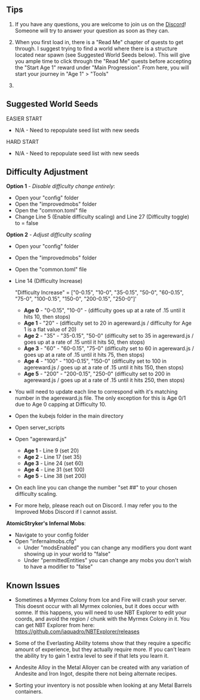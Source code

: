 ##
## Tips

1) If you have any questions, you are welcome to join us on the [Discord](https://discord.gg/Tt8sGvQRH4)! Someone will try to answer your question as soon as they can. 

2) When you first load in, there is a "Read Me" chapter of quests to get through. I suggest trying to find a world where there is a structure located near spawn (see Suggested World Seeds below). This will give you ample time to click through the "Read Me" quests before accepting the "Start Age 1" reward under "Main Progression". From here, you will start your journey in "Age 1" > "Tools"

3) 

##
## Suggested World Seeds
EASIER START
- N/A - Need to repopulate seed list with new seeds

HARD START
- N/A - Need to repopulate seed list with new seeds



##
## Difficulty Adjustment

**Option 1** - *Disable difficulty change entirely*:
 - Open your "config" folder
 - Open the "improvedmobs" folder
 - Open the "common.toml" file
 - Change Line 5 (Enable difficulty scaling) and Line 27 (Difficulty
   toggle) to = false
   
**Option 2** - *Adjust difficulty scaling*
 - Open your "config" folder
 - Open the "improvedmobs" folder
 - Open the "common.toml" file
 - Line 14 (Difficulty Increase)

 	"Difficulty Increase" = ["0-0.15", "10-0", "35-0.15", "50-0", "60-0.15", "75-0", "100-0.15", "150-0", "200-0.15", "250-0"]'

	 - **Age 0** - "0-0.15", "10-0" - (difficulty goes up at a rate of .15 until it hits 10, then stops)
	 - **Age 1** - "20" - (difficulty set to 20 in agereward.js / difficulty for Age 1 is a flat value of 20)
	 - **Age 2** - "35" - "35-0.15", "50-0" (difficulty set to 35 in agereward.js / goes up at a rate of .15 until it hits 50, then stops)
	 - **Age 3** - "60" - "60-0.15", "75-0" (difficulty set to 60 in agereward.js / goes up at a rate of .15 until it hits 75, then stops)
	 - **Age 4** - "100" - "100-0.15", "150-0" (difficulty set to 100 in agereward.js / goes up at a rate of .15 until it hits 150, then stops)
	 - **Age 5** - "200" - "200-0.15", "250-0" (difficulty set to 200 in agereward.js / goes up at a rate of .15 until it hits 250, then stops)

 - You will need to update each line to correspond with it's matching
   number in the agereward.js file. The only exception for this is Age
   0/1 due to Age 0 capping at Difficulty 10.
 - Open the kubejs folder in the main directory
 - Open server_scripts
 - Open "agereward.js"
	 - **Age 1** - Line 9 (set 20)
	 - **Age 2** - Line 17 (set 35)
	 - **Age 3** - Line 24 (set 60)
	 - **Age 4** - Line 31 (set 100)
	 - **Age 5** - Line 38 (set 200)
 - On each line you can change the number "set ##" to your chosen
   difficulty scaling.
 - For more help, please reach out on Discord. I may refer you to the Improved Mobs Discord if I cannot assist.
   
**AtomicStryker's Infernal Mobs**:
 - Navigate to your config folder
 - Open "infernalmobs.cfg"
	 - Under "modsEnabled" you can change any modifiers you dont want showing up in your world to "false"
	 - Under "permittedEntities" you can change any mobs you don't wish to have a modifier to "false"

##
## Known Issues

 - Sometimes a Myrmex Colony from Ice and Fire will crash your server. This doesnt occur with all Myrmex colonies, but it does occur with somne. If this happens, you will need to use NBT Explorer to edit your coords, and avoid the region / chunk with the Myrmex Colony in it. You can get NBT Explorer from here: https://github.com/jaquadro/NBTExplorer/releases

 - Some of the Everlasting Ability totems show that they require a specific amount of experience, but they actually require more. If you can't learn the ability try to gain 1 extra level to see if that lets you learn it.

 - Andesite Alloy in the Metal Alloyer can be created with any variation of Andesite and Iron Ingot, despite there not being alternate recipes.

 - Sorting your inventory is not possible when looking at any Metal Barrels containers.